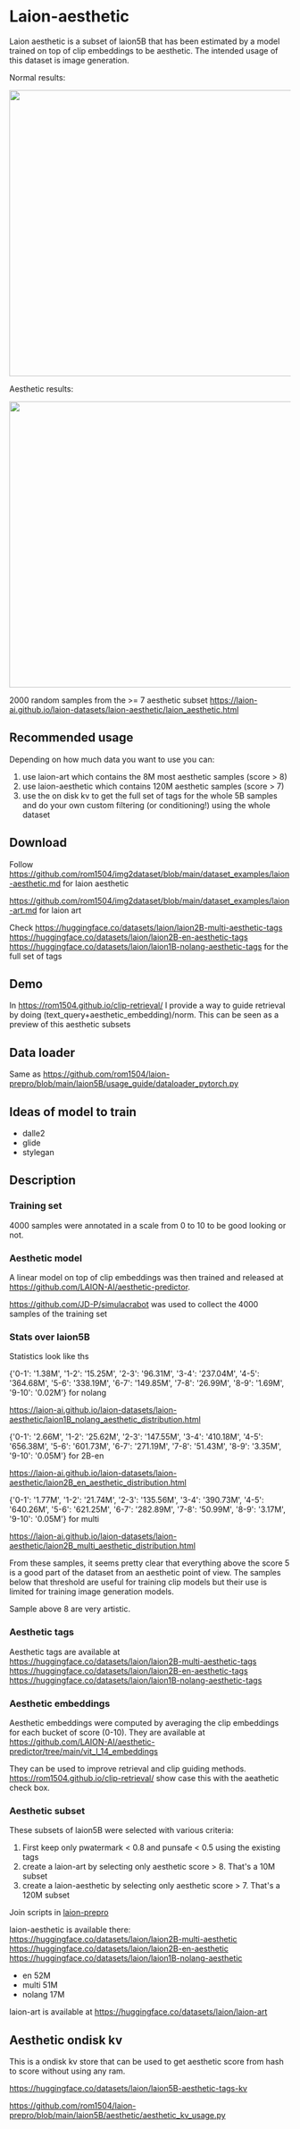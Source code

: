 # Laion-aesthetic

Laion aesthetic is a subset of laion5B that has been estimated by a model trained on top of clip embeddings to be aesthetic.
The intended usage of this dataset is image generation.

Normal results:

<img src="https://github.com/LAION-AI/aesthetic-predictor/blob/main/cat_normal.png?raw=true" width="512" />

Aesthetic results:

<img src="https://github.com/LAION-AI/aesthetic-predictor/blob/main/cat_aesthetic.png?raw=true" width="512" />

2000 random samples from the >= 7 aesthetic subset https://laion-ai.github.io/laion-datasets/laion-aesthetic/laion_aesthetic.html

## Recommended usage

Depending on how much data you want to use you can:
1. use laion-art which contains the 8M most aesthetic samples (score > 8)
2. use laion-aesthetic which contains 120M aesthetic samples (score > 7)
3. use the on disk kv to get the full set of tags for the whole 5B samples and do your own custom filtering (or conditioning!) using the whole dataset

## Download

Follow https://github.com/rom1504/img2dataset/blob/main/dataset_examples/laion-aesthetic.md for laion aesthetic

https://github.com/rom1504/img2dataset/blob/main/dataset_examples/laion-art.md for laion art

Check https://huggingface.co/datasets/laion/laion2B-multi-aesthetic-tags https://huggingface.co/datasets/laion/laion2B-en-aesthetic-tags https://huggingface.co/datasets/laion/laion1B-nolang-aesthetic-tags for the full set of tags

## Demo

In https://rom1504.github.io/clip-retrieval/ I provide a way to guide retrieval by doing (text_query+aesthetic_embedding)/norm.
This can be seen as a preview of this aesthetic subsets


## Data loader

Same as https://github.com/rom1504/laion-prepro/blob/main/laion5B/usage_guide/dataloader_pytorch.py

## Ideas of model to train

* dalle2
* glide
* stylegan


## Description

### Training set

4000 samples were annotated in a scale from 0 to 10 to be good looking or not.

### Aesthetic model

A linear model on top of clip embeddings was then trained and released at https://github.com/LAION-AI/aesthetic-predictor.

https://github.com/JD-P/simulacrabot was used to collect the 4000 samples of the training set

### Stats over laion5B

Statistics look like ths

{'0-1': '1.38M', '1-2': '15.25M', '2-3': '96.31M', '3-4': '237.04M', '4-5': '364.68M', '5-6': '338.19M', '6-7': '149.85M', '7-8': '26.99M', '8-9': '1.69M', '9-10': '0.02M'}
for nolang

https://laion-ai.github.io/laion-datasets/laion-aesthetic/laion1B_nolang_aesthetic_distribution.html

{'0-1': '2.66M', '1-2': '25.62M', '2-3': '147.55M', '3-4': '410.18M', '4-5': '656.38M', '5-6': '601.73M', '6-7': '271.19M', '7-8': '51.43M', '8-9': '3.35M', '9-10': '0.05M'}
for 2B-en

https://laion-ai.github.io/laion-datasets/laion-aesthetic/laion2B_en_aesthetic_distribution.html

{'0-1': '1.77M', '1-2': '21.74M', '2-3': '135.56M', '3-4': '390.73M', '4-5': '640.26M', '5-6': '621.25M', '6-7': '282.89M', '7-8': '50.99M', '8-9': '3.17M', '9-10': '0.05M'}
for multi

https://laion-ai.github.io/laion-datasets/laion-aesthetic/laion2B_multi_aesthetic_distribution.html

From these samples, it seems pretty clear that everything above the score 5 is a good part of the dataset from an aesthetic point of view.
The samples below that threshold are useful for training clip models but their use is limited for training image generation models.

Sample above 8 are very artistic.

### Aesthetic tags

Aesthetic tags are available at  https://huggingface.co/datasets/laion/laion2B-multi-aesthetic-tags https://huggingface.co/datasets/laion/laion2B-en-aesthetic-tags https://huggingface.co/datasets/laion/laion1B-nolang-aesthetic-tags

### Aesthetic embeddings

Aesthetic embeddings were computed by averaging the clip embeddings for each bucket of score (0-10).
They are available at https://github.com/LAION-AI/aesthetic-predictor/tree/main/vit_l_14_embeddings

They can be used to improve retrieval and clip guiding methods. https://rom1504.github.io/clip-retrieval/ show case this with the aeathetic check box.

### Aesthetic subset

These subsets of laion5B were selected with various criteria:
1. First keep only pwatermark < 0.8 and punsafe < 0.5 using the existing tags
2. create a laion-art by selecting only aesthetic score > 8. That's a 10M subset
3. create a laion-aesthetic by selecting only aesthetic score > 7. That's a 120M subset

Join scripts in [laion-prepro](https://github.com/rom1504/laion-prepro/tree/main/laion5B/aesthetic)

laion-aesthetic is available there: 
https://huggingface.co/datasets/laion/laion2B-multi-aesthetic https://huggingface.co/datasets/laion/laion2B-en-aesthetic https://huggingface.co/datasets/laion/laion1B-nolang-aesthetic

* en 52M
* multi 51M
* nolang 17M

laion-art is available at https://huggingface.co/datasets/laion/laion-art

## Aesthetic ondisk kv

This is a ondisk kv store that can be used to get aesthetic score from hash to score without using any ram.

https://huggingface.co/datasets/laion/laion5B-aesthetic-tags-kv

https://github.com/rom1504/laion-prepro/blob/main/laion5B/aesthetic/aesthetic_kv_usage.py



